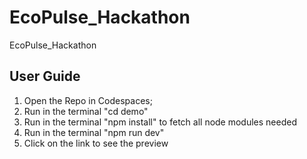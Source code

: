 # EcoPulse_Hackathon

EcoPulse_Hackathon

## User Guide
1. Open the Repo in Codespaces;
2. Run in the terminal "cd demo"
3. Run in the terminal "npm install" to fetch all node modules needed
4. Run in the terminal "npm run dev"
5. Click on the link to see the preview
